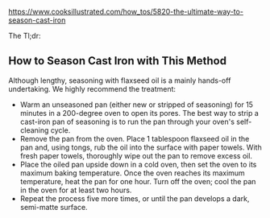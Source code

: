 https://www.cooksillustrated.com/how_tos/5820-the-ultimate-way-to-season-cast-iron

The Tl;dr:

## How to Season Cast Iron with This Method

Although lengthy, seasoning with flaxseed oil is a mainly hands-off undertaking. We highly recommend the treatment:

-    Warm an unseasoned pan (either new or stripped of seasoning) for 15 minutes in a 200-degree oven to open its pores. The best way to strip a cast-iron pan of seasoning is to run the pan through your oven's self-cleaning cycle.
-    Remove the pan from the oven. Place 1 tablespoon flaxseed oil in the pan and, using tongs, rub the oil into the surface with paper towels. With fresh paper towels, thoroughly wipe out the pan to remove excess oil.
-    Place the oiled pan upside down in a cold oven, then set the oven to its maximum baking temperature. Once the oven reaches its maximum temperature, heat the pan for one hour. Turn off the oven; cool the pan in the oven for at least two hours.
-    Repeat the process five more times, or until the pan develops a dark, semi-matte surface.
